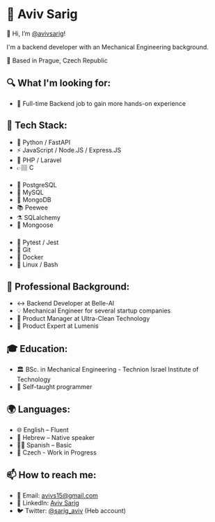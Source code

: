 # 🚀 Aviv Sarig

👋 Hi, I’m [@avivsarig](https://github.com/avivsarig)!

I'm a backend developer with an Mechanical Engineering background.

📍 Based in Prague, Czech Republic


## 🔍 What I'm looking for:
- 👀 Full-time Backend job to gain more hands-on experience


## 🎨 Tech Stack:
- 🐍 Python / FastAPI
- ⚡ JavaScript / Node.JS / Express.JS
- 🐘 PHP / Laravel
- 👉🏽 C
  ###
- 🐘 PostgreSQL
- 🐬 MySQL
- 🍃 MongoDB
- 📚 Peewee
- ⚗️ SQLalchemy
- 🦦 Mongoose
  ###
- 🧪 Pytest / Jest
- 🌲 Git
- 🐳 Docker
- 🐧 Linux / Bash


## 💼 Professional Background:
- ↔️ Backend Developer at Belle-AI
- 💡 Mechanical Engineer for several startup companies
- 🚀 Product Manager at Ultra-Clean Technology
- 🔬 Product Expert at Lumenis


## 🎓 Education:
- 🏛️ BSc. in Mechanical Engineering - Technion Israel Institute of Technology
- 📖 Self-taught programmer


## 🌍 Languages:
- 🌐 English – Fluent
- 🐪 Hebrew – Native speaker
- 💃🏻 Spanish – Basic
- 🍺 Czech - Work in Progress


## 📫 How to reach me:
- 📧 Email: avivs15@gmail.com
- 💼 LinkedIn: [Aviv Sarig](https://www.linkedin.com/in/aviv-sarig/)
- 🐦 Twitter: [@sarig_aviv](https://twitter.com/sarig_aviv) (Heb account)


<!---
avivsarig/avivsarig is a ✨ special ✨ repository because its `README.md` (this file) appears on your GitHub profile.
You can click the Preview link to take a look at your changes.
--->
